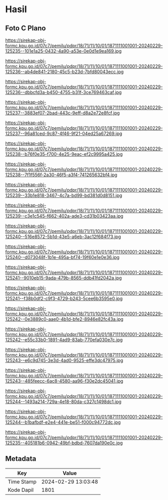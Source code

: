 # Hasil

## Foto C Plano

https://sirekap-obj-formc.kpu.go.id/07c7/pemilu/pdpr/18/71/11/10/01/1871111001001-20240229-125235--101e1a25-0432-4a90-a53e-0e0d1e9ea169.jpg

https://sirekap-obj-formc.kpu.go.id/07c7/pemilu/pdpr/18/71/11/10/01/1871111001001-20240229-125236--ab4de841-2180-45c5-b23d-7bfd80043ecc.jpg

https://sirekap-obj-formc.kpu.go.id/07c7/pemilu/pdpr/18/71/11/10/01/1871111001001-20240229-125236--dbbcfd3a-b450-4755-b31f-3ce769463caf.jpg

https://sirekap-obj-formc.kpu.go.id/07c7/pemilu/pdpr/18/71/11/10/01/1871111001001-20240229-125237--3883ef07-2bad-443c-9eff-d8a2e72e8fcf.jpg

https://sirekap-obj-formc.kpu.go.id/07c7/pemilu/pdpr/18/71/11/10/01/1871111001001-20240229-125237--96a81ced-9c87-4f46-9f21-04ed25a67269.jpg

https://sirekap-obj-formc.kpu.go.id/07c7/pemilu/pdpr/18/71/11/10/01/1871111001001-20240229-125238--b76f0e35-f700-4e25-9eac-ef2c9995a425.jpg

https://sirekap-obj-formc.kpu.go.id/07c7/pemilu/pdpr/18/71/11/10/01/1871111001001-20240229-125238--7f1f556f-2a30-46f5-a3f4-741265632bf4.jpg

https://sirekap-obj-formc.kpu.go.id/07c7/pemilu/pdpr/18/71/11/10/01/1871111001001-20240229-125239--33b1e818-3467-4c7a-bd99-bd381d0d8151.jpg

https://sirekap-obj-formc.kpu.go.id/07c7/pemilu/pdpr/18/71/11/10/01/1871111001001-20240229-125239--c3e1c545-f662-402a-ade3-cd31b03423aa.jpg

https://sirekap-obj-formc.kpu.go.id/07c7/pemilu/pdpr/18/71/11/10/01/1871111001001-20240229-125240--516e8572-5b1d-43e5-a6eb-3ac12f684f73.jpg

https://sirekap-obj-formc.kpu.go.id/07c7/pemilu/pdpr/18/71/11/10/01/1871111001001-20240229-125240--d073048f-1b1e-495a-bf74-19f60e1e0e36.jpg

https://sirekap-obj-formc.kpu.go.id/07c7/pemilu/pdpr/18/71/11/10/01/1871111001001-20240229-125241--9010eb15-9ada-479b-8565-ddb41fd2042a.jpg

https://sirekap-obj-formc.kpu.go.id/07c7/pemilu/pdpr/18/71/11/10/01/1871111001001-20240229-125241--f38b0df2-c9f3-4729-b243-5cee6b3595e0.jpg

https://sirekap-obj-formc.kpu.go.id/07c7/pemilu/pdpr/18/71/11/10/01/1871111001001-20240229-125242--0e3889c0-aae0-4b1d-bfe2-8946e82fc43a.jpg

https://sirekap-obj-formc.kpu.go.id/07c7/pemilu/pdpr/18/71/11/10/01/1871111001001-20240229-125242--e55c33b0-1891-4ad9-83ab-770efa030e7c.jpg

https://sirekap-obj-formc.kpu.go.id/07c7/pemilu/pdpr/18/71/11/10/01/1871111001001-20240229-125243--e6c9d745-3e3d-4ad0-9525-effe3dc47975.jpg

https://sirekap-obj-formc.kpu.go.id/07c7/pemilu/pdpr/18/71/11/10/01/1871111001001-20240229-125243--485feecc-6ac8-4580-aa96-f30e2dc45041.jpg

https://sirekap-obj-formc.kpu.go.id/07c7/pemilu/pdpr/18/71/11/10/01/1871111001001-20240229-125244--1493a214-729a-4e18-80da-c327c1498dc1.jpg

https://sirekap-obj-formc.kpu.go.id/07c7/pemilu/pdpr/18/71/11/10/01/1871111001001-20240229-125244--b1bafbdf-e2e4-441e-be51-f000c94772dc.jpg

https://sirekap-obj-formc.kpu.go.id/07c7/pemilu/pdpr/18/71/11/10/01/1871111001001-20240229-125235--405181b6-0942-49bf-bdbd-7607da190e0c.jpg


## Metadata

| Key        | Value               |
| ---------- | ------------------- |
| Time Stamp | 2024-02-29 13:03:48 |
| Kode Dapil | 1801                |



